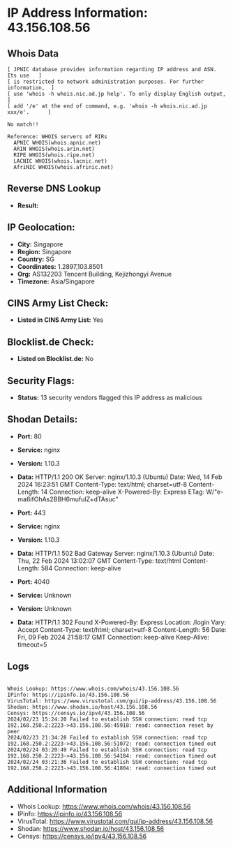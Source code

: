 # IP Address Information: 43.156.108.56

## Whois Data
```
[ JPNIC database provides information regarding IP address and ASN. Its use   ]
[ is restricted to network administration purposes. For further information,  ]
[ use 'whois -h whois.nic.ad.jp help'. To only display English output,        ]
[ add '/e' at the end of command, e.g. 'whois -h whois.nic.ad.jp xxx/e'.      ]

No match!!

Reference: WHOIS servers of RIRs
  APNIC WHOIS(whois.apnic.net)
  ARIN WHOIS(whois.arin.net)
  RIPE WHOIS(whois.ripe.net)
  LACNIC WHOIS(whois.lacnic.net)
  AfriNIC WHOIS(whois.afrinic.net)

```
## Reverse DNS Lookup
- **Result:** 

## IP Geolocation:
- **City:** Singapore
- **Region:** Singapore
- **Country:** SG
- **Coordinates:** 1.2897,103.8501
- **Org:** AS132203 Tencent Building, Kejizhongyi Avenue
- **Timezone:** Asia/Singapore

## CINS Army List Check:
- **Listed in CINS Army List:** 
Yes

## Blocklist.de Check:
- **Listed on Blocklist.de:** 
No

## Security Flags:
- **Status:** 13 security vendors flagged this IP address as malicious

## Shodan Details:
- **Port:** 80
- **Service:** nginx
- **Version:** 1.10.3
- **Data:** HTTP/1.1 200 OK
Server: nginx/1.10.3 (Ubuntu)
Date: Wed, 14 Feb 2024 16:23:51 GMT
Content-Type: text/html; charset=utf-8
Content-Length: 14
Connection: keep-alive
X-Powered-By: Express
ETag: W/"e-ma6ifOhAs2BBH6mufuIZ+dTAsuc"



- **Port:** 443
- **Service:** nginx
- **Version:** 1.10.3
- **Data:** HTTP/1.1 502 Bad Gateway
Server: nginx/1.10.3 (Ubuntu)
Date: Thu, 22 Feb 2024 13:02:07 GMT
Content-Type: text/html
Content-Length: 584
Connection: keep-alive



- **Port:** 4040
- **Service:** Unknown
- **Version:** Unknown
- **Data:** HTTP/1.1 302 Found
X-Powered-By: Express
Location: /login
Vary: Accept
Content-Type: text/html; charset=utf-8
Content-Length: 56
Date: Fri, 09 Feb 2024 21:58:17 GMT
Connection: keep-alive
Keep-Alive: timeout=5



## Logs
```

Whois Lookup: https://www.whois.com/whois/43.156.108.56
IPinfo: https://ipinfo.io/43.156.108.56
VirusTotal: https://www.virustotal.com/gui/ip-address/43.156.108.56
Shodan: https://www.shodan.io/host/43.156.108.56
Censys: https://censys.io/ipv4/43.156.108.56
2024/02/23 15:24:20 Failed to establish SSH connection: read tcp 192.168.250.2:2223->43.156.108.56:45918: read: connection reset by peer
2024/02/23 21:34:28 Failed to establish SSH connection: read tcp 192.168.250.2:2223->43.156.108.56:51072: read: connection timed out
2024/02/24 03:20:49 Failed to establish SSH connection: read tcp 192.168.250.2:2223->43.156.108.56:54184: read: connection timed out
2024/02/24 03:21:36 Failed to establish SSH connection: read tcp 192.168.250.2:2223->43.156.108.56:41804: read: connection timed out

```
## Additional Information
- Whois Lookup: https://www.whois.com/whois/43.156.108.56
- IPinfo: https://ipinfo.io/43.156.108.56
- VirusTotal: https://www.virustotal.com/gui/ip-address/43.156.108.56
- Shodan: https://www.shodan.io/host/43.156.108.56
- Censys: https://censys.io/ipv4/43.156.108.56

